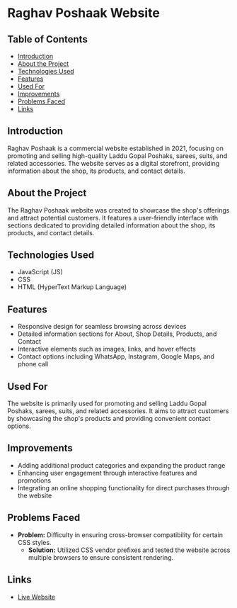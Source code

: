 # Raghav Poshaak Website

## Table of Contents

- [Introduction](#introduction)
- [About the Project](#about-the-project)
- [Technologies Used](#technologies-used)
- [Features](#features)
- [Used For](#used-for)
- [Improvements](#improvements)
- [Problems Faced](#problems-faced)
- [Links](#links)

## Introduction

Raghav Poshaak is a commercial website established in 2021, focusing on promoting and selling high-quality Laddu Gopal Poshaks, sarees, suits, and related accessories. The website serves as a digital storefront, providing information about the shop, its products, and contact details.

## About the Project

The Raghav Poshaak website was created to showcase the shop's offerings and attract potential customers. It features a user-friendly interface with sections dedicated to providing detailed information about the shop, its products, and contact details.

## Technologies Used

- JavaScript (JS)
- CSS
- HTML (HyperText Markup Language)

## Features

- Responsive design for seamless browsing across devices
- Detailed information sections for About, Shop Details, Products, and Contact
- Interactive elements such as images, links, and hover effects
- Contact options including WhatsApp, Instagram, Google Maps, and phone call

## Used For

The website is primarily used for promoting and selling Laddu Gopal Poshaks, sarees, suits, and related accessories. It aims to attract customers by showcasing the shop's products and providing convenient contact options.

## Improvements

- Adding additional product categories and expanding the product range
- Enhancing user engagement through interactive features and promotions
- Integrating an online shopping functionality for direct purchases through the website

## Problems Faced

- **Problem:** Difficulty in ensuring cross-browser compatibility for certain CSS styles.
  - **Solution:** Utilized CSS vendor prefixes and tested the website across multiple browsers to ensure consistent rendering.

## Links

- [Live Website](https://raghavposhak.netlify.app/)

